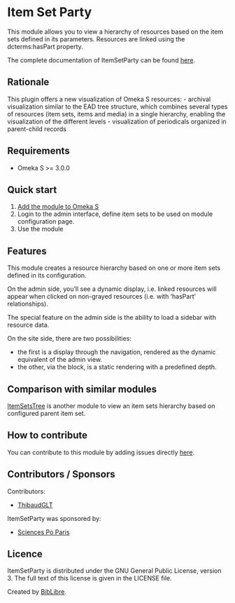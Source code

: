 # Item Set Party

This module allows you to view a hierarchy of resources based on the item sets defined in its parameters.
Resources are linked using the dcterms:hasPart property.

The complete documentation of ItemSetParty can be found [here](https://biblibre.github.io/omeka-s-module-ItemSetParty).

## Rationale

This plugin offers a new visualization of Omeka S resources:
	- archival visualization similar to the EAD tree structure, which combines several types of resources (item sets, items and media) in a single hierarchy, enabling the visualization of the different levels
	- visualization of periodicals organized in parent-child records

## Requirements

* Omeka S >= 3.0.0

## Quick start

1. [Add the module to Omeka S](https://omeka.org/s/docs/user-manual/modules/#adding-modules-to-omeka-s)
2. Login to the admin interface, define item sets to be used on module configuration page.
3. Use the module

## Features

This module creates a resource hierarchy based on one or more item sets defined in its configuration.

On the admin side, you’ll see a dynamic display, i.e. linked resources will appear when clicked on non-grayed resources (i.e. with ‘hasPart’ relationships).

The special feature on the admin side is the ability to load a sidebar with resource data.

On the site side, there are two possibilities:

- the first is a display through the navigation, rendered as the dynamic equivalent of the admin view.
- the other, via the block, is a static rendering with a predefined depth.

## Comparison with similar modules

[ItemSetsTree](https://github.com/biblibre/omeka-s-module-ItemSetsTree) is another module to view an item sets hierarchy based on configured parent item set.


## How to contribute

You can contribute to this module by adding issues directly [here](https://github.com/biblibre/omeka-s-module-ItemSetParty/issues).

## Contributors / Sponsors

Contributors:
* [ThibaudGLT](https://github.com/ThibaudGLT)

ItemSetParty was sponsored by:
* [Sciences Po Paris](https://www.sciencespo.fr)

## Licence

ItemSetParty is distributed under the GNU General Public License, version 3. The full text of this license is given in the LICENSE file.

Created by [BibLibre](https://www.biblibre.com).